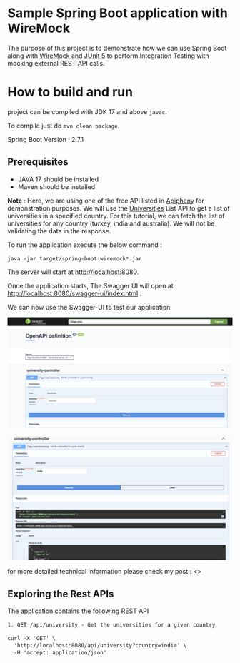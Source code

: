 # Sample Spring Boot application with WireMock

The purpose of this project is to demonstrate how we can
use Spring Boot along with [WireMock](https://wiremock.org/docs/)
and [JUnit 5](https://junit.org/junit5/docs/current/user-guide/#overview-what-is-junit-5) to perform
Integration Testing with mocking external REST API calls.

# How to build and run

project can be compiled with JDK 17 and above `javac`.

To compile just do `mvn clean package`.

Spring Boot Version : 2.7.1

## Prerequisites

* JAVA 17 should be installed
* Maven should be installed

**Note** : Here, we are using one of the free API listed in [Apipheny](https://apipheny.io/free-api/) for demonstration
purposes.
We will use the [Universities](https://github.com/Hipo/university-domains-list) List API to get a list of universities
in a specified country. For this tutorial, we can
fetch the list
of universities for any country (turkey, india and australia). We will not be validating the data in the response.

To run the application execute the below command :

```
java -jar target/spring-boot-wiremock*.jar
```

The server will start at <http://localhost:8080>.

Once the application starts, The Swagger UI will open at : <http://localhost:8080/swagger-ui/index.html> .

We can now use the Swagger-UI to test our application.

![alt text](spring-boot-with-wiremock.png)

![alt text](spring-boot-with-wiremock1.png)

for more detailed technical information please check my
post : <>

## Exploring the Rest APIs

The application contains the following REST API

```
1. GET /api/university - Get the universities for a given country
```

```
curl -X 'GET' \
  'http://localhost:8080/api/university?country=india' \
  -H 'accept: application/json'

```

